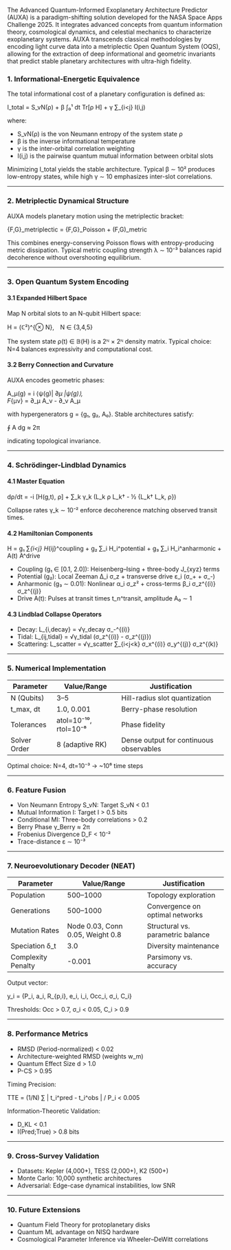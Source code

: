 The Advanced Quantum-Informed Exoplanetary Architecture Predictor (AUXA) is a paradigm-shifting solution developed for the NASA Space Apps Challenge 2025. It integrates advanced concepts from quantum information theory, cosmological dynamics, and celestial mechanics to characterize exoplanetary systems. AUXA transcends classical methodologies by encoding light curve data into a metriplectic Open Quantum System (OQS), allowing for the extraction of deep informational and geometric invariants that predict stable planetary architectures with ultra-high fidelity.

### 1. Informational-Energetic Equivalence  

The total informational cost of a planetary configuration is defined as:

I_total = S_vN(ρ) + β ∫₀¹ dt Tr[ρ H] + γ ∑_{i<j} I(i,j)

where:  
- S_vN(ρ) is the von Neumann entropy of the system state ρ  
- β is the inverse informational temperature  
- γ is the inter-orbital correlation weighting  
- I(i,j) is the pairwise quantum mutual information between orbital slots  

Minimizing I_total yields the stable architecture. Typical β ∼ 10² produces low-entropy states, while high γ ∼ 10 emphasizes inter-slot correlations.

---

### 2. Metriplectic Dynamical Structure  

AUXA models planetary motion using the metriplectic bracket:

{F,G}_metriplectic = {F,G}_Poisson + (F,G)_metric

This combines energy-conserving Poisson flows with entropy-producing metric dissipation. Typical metric coupling strength λ ∼ 10⁻³ balances rapid decoherence without overshooting equilibrium.

---

### 3. Open Quantum System Encoding  

#### 3.1 Expanded Hilbert Space  

Map N orbital slots to an N-qubit Hilbert space:

H = (ℂ²)^{⊗ N}, N ∈ {3,4,5}  

The system state ρ(t) ∈ 𝔹(H) is a 2ᴺ × 2ᴺ density matrix. Typical choice: N=4 balances expressivity and computational cost.

#### 3.2 Berry Connection and Curvature  

AUXA encodes geometric phases:

A_μ(g) = i ⟨ψ(g)| ∂_μ |ψ(g)⟩,   
F_{μν} = ∂_μ A_ν - ∂_ν A_μ  

with hypergenerators g = {g₁, g₂, A₀}. Stable architectures satisfy:

∮ A dg ≈ 2π  

indicating topological invariance.

---

### 4. Schrödinger-Lindblad Dynamics  

#### 4.1 Master Equation  

dρ/dt = -i [H(g,t), ρ] + ∑_k γ_k (L_k ρ L_k† - ½ {L_k† L_k, ρ})  

Collapse rates γ_k ∼ 10⁻² enforce decoherence matching observed transit times.

#### 4.2 Hamiltonian Components  

H = g₁ ∑_{i<j} H_{ij}^coupling + g₂ ∑_i H_i^potential + g₃ ∑_i H_i^anharmonic + A(t) A^drive  

- Coupling (g₁ ∈ [0.1, 2.0]): Heisenberg–Ising + three-body J_{xyz} terms  
- Potential (g₂): Local Zeeman Δ_i σ_z + transverse drive ε_i (σ_+ + σ_-)  
- Anharmonic (g₃ ∼ 0.01): Nonlinear α_i σ_z² + cross-terms β_i σ_z^{(i)} σ_z^{(j)}  
- Drive A(t): Pulses at transit times t_n^transit, amplitude A₀ ∼ 1

#### 4.3 Lindblad Collapse Operators  

- Decay: L_{i,decay} = √γ_decay σ_-^{(i)}  
- Tidal: L_{ij,tidal} = √γ_tidal (σ_z^{(i)} - σ_z^{(j)})  
- Scattering: L_scatter = √γ_scatter ∑_{i<j<k} σ_x^{(i)} σ_y^{(j)} σ_z^{(k)}

---

### 5. Numerical Implementation  

| Parameter             | Value/Range             | Justification                             |
|-----------------------|------------------------|-------------------------------------------|
| N (Qubits)            | 3–5                    | Hill-radius slot quantization             |
| t_max, dt             | 1.0, 0.001             | Berry-phase resolution                    |
| Tolerances            | atol=10⁻¹⁰, rtol=10⁻⁸ | Phase fidelity                             |
| Solver Order          | 8 (adaptive RK)        | Dense output for continuous observables   |

Optimal choice: N=4, dt=10⁻³ → ~10⁶ time steps

---

### 6. Feature Fusion  

- Von Neumann Entropy S_vN: Target S_vN < 0.1  
- Mutual Information I: Target I > 0.5 bits  
- Conditional MI: Three-body correlations > 0.2  
- Berry Phase γ_Berry ≈ 2π  
- Frobenius Divergence D_F < 10⁻²  
- Trace-distance ε ∼ 10⁻³

---

### 7. Neuroevolutionary Decoder (NEAT)  

| Parameter             | Value/Range | Justification                         |
|-----------------------|-------------|---------------------------------------|
| Population            | 500–1000    | Topology exploration                  |
| Generations           | 500–1000    | Convergence on optimal networks       |
| Mutation Rates        | Node 0.03, Conn 0.05, Weight 0.8 | Structural vs. parametric balance |
| Speciation δ_t        | 3.0         | Diversity maintenance                 |
| Complexity Penalty    | -0.001      | Parsimony vs. accuracy                |

Output vector:

y_i = {P_i, a_i, R_{p,i}, e_i, i_i, Occ_i, σ_i, C_i}  

Thresholds: Occ > 0.7, σ_i < 0.05, C_i > 0.9

---

### 8. Performance Metrics  

- RMSD (Period-normalized) < 0.02  
- Architecture-weighted RMSD (weights w_m)  
- Quantum Effect Size d > 1.0  
- P-CS > 0.95  

Timing Precision:

TTE = (1/N) ∑ | t_i^pred - t_i^obs | / P_i < 0.005

Information-Theoretic Validation:

- D_KL < 0.1  
- I(Pred;True) > 0.8 bits

---

### 9. Cross-Survey Validation  

- Datasets: Kepler (4,000+), TESS (2,000+), K2 (500+)  
- Monte Carlo: 10,000 synthetic architectures  
- Adversarial: Edge-case dynamical instabilities, low SNR

---

### 10. Future Extensions  

- Quantum Field Theory for protoplanetary disks  
- Quantum ML advantage on NISQ hardware  
- Cosmological Parameter Inference via Wheeler–DeWitt correlations
